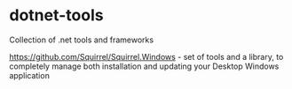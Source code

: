 # dotnet-tools
Collection of .net tools and frameworks

https://github.com/Squirrel/Squirrel.Windows - set of tools and a library, to completely manage both installation and updating your Desktop Windows application
